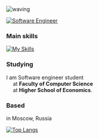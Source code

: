 ![waving](https://capsule-render.vercel.app/api?type=waving&height=200&color=0:FEAC5E,50:C779d0,100:4bc0c8)

<a href="https://git.io/typing-svg">
    <img src="https://readme-typing-svg.herokuapp.com?font=Montserrat&weight=500&size=25&duration=4500&pause=500&color=D9BED1&width=435&lines=Hi!%2C+it's+Elizaveta+Khromova;Software+Engineer" alt="Software Engineer"/>
</a>

### Main skills
[![My Skills](https://skillicons.dev/icons?i=cpp,cs,dotnet,swift,git,docker,matlab)](https://skillicons.dev)

### Studying
I am Software engineer student <br/>
&emsp; at **Faculty of Computer Science** <br/>
&emsp; at **Higher School of Economics**.

### Based
in Moscow, Russia

[![Top Langs](https://github-readme-stats.vercel.app/api/top-langs/?username=lzkgmr&layout=compact)](https://github.com/anuraghazra/github-readme-stats)


<!--
    this is a grade 
     ![Anurag's GitHub stats](https://github-readme-stats.vercel.app/api?username=lzkgmr&show_icons=true&theme=radical))
-->

